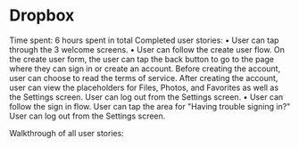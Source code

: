 # Dropbox
Time spent: 6 hours spent in total
Completed user stories:
•	User can tap through the 3 welcome screens.
•	User can follow the create user flow.
On the create user form, the user can tap the back button to go to the page where they can sign in or create an account.
Before creating the account, user can choose to read the terms of service.
After creating the account, user can view the placeholders for Files, Photos, and Favorites as well as the Settings screen.
User can log out from the Settings screen.
•	User can follow the sign in flow.
User can tap the area for "Having trouble signing in?"
User can log out from the Settings screen.

Walkthrough of all user stories:


